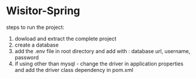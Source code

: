 # Wisitor-Spring
steps to run the project:
1. dowload and extract the complete project
2. create a database
3. add the .env file in root directory and add with : database url, username, password
4. if using other than mysql - change the driver in application properties and add the driver class dependency in pom.xml

